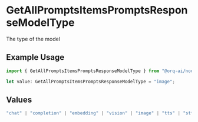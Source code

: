 # GetAllPromptsItemsPromptsResponseModelType

The type of the model

## Example Usage

```typescript
import { GetAllPromptsItemsPromptsResponseModelType } from "@orq-ai/node/models/operations";

let value: GetAllPromptsItemsPromptsResponseModelType = "image";
```

## Values

```typescript
"chat" | "completion" | "embedding" | "vision" | "image" | "tts" | "stt" | "rerank"
```